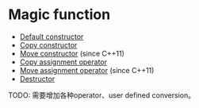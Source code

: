 # Magic function

- [Default constructor](https://en.cppreference.com/w/cpp/language/default_constructor)
- [Copy constructor](https://en.cppreference.com/w/cpp/language/copy_constructor)
- [Move constructor](https://en.cppreference.com/w/cpp/language/move_constructor) (since C++11)
- [Copy assignment operator](https://en.cppreference.com/w/cpp/language/copy_assignment)
- [Move assignment operator](https://en.cppreference.com/w/cpp/language/move_assignment) (since C++11)
- [Destructor](https://en.cppreference.com/w/cpp/language/destructor)

TODO: 需要增加各种operator、user defined conversion。
